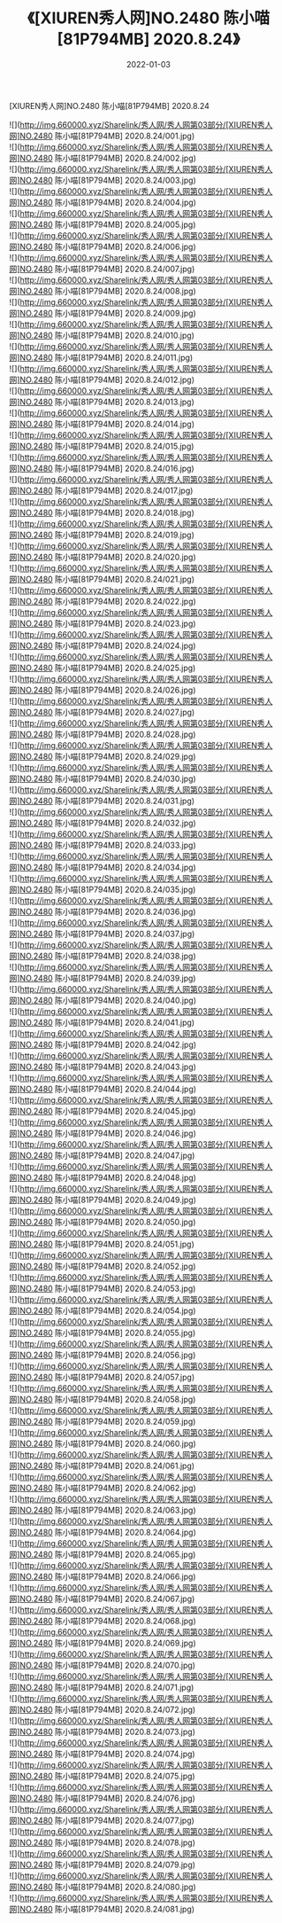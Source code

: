 ﻿---
layout: post
title:  《[XIUREN秀人网]NO.2480 陈小喵[81P794MB] 2020.8.24》
date:   2022-01-03
img: http://img.660000.xyz/Sharelink/秀人网/秀人网第03部分/[XIUREN秀人网]NO.2480 陈小喵[81P794MB] 2020.8.24/000.jpg
categories: [美女, 清纯, 唯美]
---

[XIUREN秀人网]NO.2480 陈小喵[81P794MB] 2020.8.24

 ![](http://img.660000.xyz/Sharelink/秀人网/秀人网第03部分/[XIUREN秀人网]NO.2480 陈小喵[81P794MB] 2020.8.24/001.jpg) <br>![](http://img.660000.xyz/Sharelink/秀人网/秀人网第03部分/[XIUREN秀人网]NO.2480 陈小喵[81P794MB] 2020.8.24/002.jpg) <br>![](http://img.660000.xyz/Sharelink/秀人网/秀人网第03部分/[XIUREN秀人网]NO.2480 陈小喵[81P794MB] 2020.8.24/003.jpg) <br>![](http://img.660000.xyz/Sharelink/秀人网/秀人网第03部分/[XIUREN秀人网]NO.2480 陈小喵[81P794MB] 2020.8.24/004.jpg) <br>![](http://img.660000.xyz/Sharelink/秀人网/秀人网第03部分/[XIUREN秀人网]NO.2480 陈小喵[81P794MB] 2020.8.24/005.jpg) <br>![](http://img.660000.xyz/Sharelink/秀人网/秀人网第03部分/[XIUREN秀人网]NO.2480 陈小喵[81P794MB] 2020.8.24/006.jpg) <br>![](http://img.660000.xyz/Sharelink/秀人网/秀人网第03部分/[XIUREN秀人网]NO.2480 陈小喵[81P794MB] 2020.8.24/007.jpg) <br>![](http://img.660000.xyz/Sharelink/秀人网/秀人网第03部分/[XIUREN秀人网]NO.2480 陈小喵[81P794MB] 2020.8.24/008.jpg) <br>![](http://img.660000.xyz/Sharelink/秀人网/秀人网第03部分/[XIUREN秀人网]NO.2480 陈小喵[81P794MB] 2020.8.24/009.jpg) <br>![](http://img.660000.xyz/Sharelink/秀人网/秀人网第03部分/[XIUREN秀人网]NO.2480 陈小喵[81P794MB] 2020.8.24/010.jpg) <br>![](http://img.660000.xyz/Sharelink/秀人网/秀人网第03部分/[XIUREN秀人网]NO.2480 陈小喵[81P794MB] 2020.8.24/011.jpg) <br>![](http://img.660000.xyz/Sharelink/秀人网/秀人网第03部分/[XIUREN秀人网]NO.2480 陈小喵[81P794MB] 2020.8.24/012.jpg) <br>![](http://img.660000.xyz/Sharelink/秀人网/秀人网第03部分/[XIUREN秀人网]NO.2480 陈小喵[81P794MB] 2020.8.24/013.jpg) <br>![](http://img.660000.xyz/Sharelink/秀人网/秀人网第03部分/[XIUREN秀人网]NO.2480 陈小喵[81P794MB] 2020.8.24/014.jpg) <br>![](http://img.660000.xyz/Sharelink/秀人网/秀人网第03部分/[XIUREN秀人网]NO.2480 陈小喵[81P794MB] 2020.8.24/015.jpg) <br>![](http://img.660000.xyz/Sharelink/秀人网/秀人网第03部分/[XIUREN秀人网]NO.2480 陈小喵[81P794MB] 2020.8.24/016.jpg) <br>![](http://img.660000.xyz/Sharelink/秀人网/秀人网第03部分/[XIUREN秀人网]NO.2480 陈小喵[81P794MB] 2020.8.24/017.jpg) <br>![](http://img.660000.xyz/Sharelink/秀人网/秀人网第03部分/[XIUREN秀人网]NO.2480 陈小喵[81P794MB] 2020.8.24/018.jpg) <br>![](http://img.660000.xyz/Sharelink/秀人网/秀人网第03部分/[XIUREN秀人网]NO.2480 陈小喵[81P794MB] 2020.8.24/019.jpg) <br>![](http://img.660000.xyz/Sharelink/秀人网/秀人网第03部分/[XIUREN秀人网]NO.2480 陈小喵[81P794MB] 2020.8.24/020.jpg) <br>![](http://img.660000.xyz/Sharelink/秀人网/秀人网第03部分/[XIUREN秀人网]NO.2480 陈小喵[81P794MB] 2020.8.24/021.jpg) <br>![](http://img.660000.xyz/Sharelink/秀人网/秀人网第03部分/[XIUREN秀人网]NO.2480 陈小喵[81P794MB] 2020.8.24/022.jpg) <br>![](http://img.660000.xyz/Sharelink/秀人网/秀人网第03部分/[XIUREN秀人网]NO.2480 陈小喵[81P794MB] 2020.8.24/023.jpg) <br>![](http://img.660000.xyz/Sharelink/秀人网/秀人网第03部分/[XIUREN秀人网]NO.2480 陈小喵[81P794MB] 2020.8.24/024.jpg) <br>![](http://img.660000.xyz/Sharelink/秀人网/秀人网第03部分/[XIUREN秀人网]NO.2480 陈小喵[81P794MB] 2020.8.24/025.jpg) <br>![](http://img.660000.xyz/Sharelink/秀人网/秀人网第03部分/[XIUREN秀人网]NO.2480 陈小喵[81P794MB] 2020.8.24/026.jpg) <br>![](http://img.660000.xyz/Sharelink/秀人网/秀人网第03部分/[XIUREN秀人网]NO.2480 陈小喵[81P794MB] 2020.8.24/027.jpg) <br>![](http://img.660000.xyz/Sharelink/秀人网/秀人网第03部分/[XIUREN秀人网]NO.2480 陈小喵[81P794MB] 2020.8.24/028.jpg) <br>![](http://img.660000.xyz/Sharelink/秀人网/秀人网第03部分/[XIUREN秀人网]NO.2480 陈小喵[81P794MB] 2020.8.24/029.jpg) <br>![](http://img.660000.xyz/Sharelink/秀人网/秀人网第03部分/[XIUREN秀人网]NO.2480 陈小喵[81P794MB] 2020.8.24/030.jpg) <br>![](http://img.660000.xyz/Sharelink/秀人网/秀人网第03部分/[XIUREN秀人网]NO.2480 陈小喵[81P794MB] 2020.8.24/031.jpg) <br>![](http://img.660000.xyz/Sharelink/秀人网/秀人网第03部分/[XIUREN秀人网]NO.2480 陈小喵[81P794MB] 2020.8.24/032.jpg) <br>![](http://img.660000.xyz/Sharelink/秀人网/秀人网第03部分/[XIUREN秀人网]NO.2480 陈小喵[81P794MB] 2020.8.24/033.jpg) <br>![](http://img.660000.xyz/Sharelink/秀人网/秀人网第03部分/[XIUREN秀人网]NO.2480 陈小喵[81P794MB] 2020.8.24/034.jpg) <br>![](http://img.660000.xyz/Sharelink/秀人网/秀人网第03部分/[XIUREN秀人网]NO.2480 陈小喵[81P794MB] 2020.8.24/035.jpg) <br>![](http://img.660000.xyz/Sharelink/秀人网/秀人网第03部分/[XIUREN秀人网]NO.2480 陈小喵[81P794MB] 2020.8.24/036.jpg) <br>![](http://img.660000.xyz/Sharelink/秀人网/秀人网第03部分/[XIUREN秀人网]NO.2480 陈小喵[81P794MB] 2020.8.24/037.jpg) <br>![](http://img.660000.xyz/Sharelink/秀人网/秀人网第03部分/[XIUREN秀人网]NO.2480 陈小喵[81P794MB] 2020.8.24/038.jpg) <br>![](http://img.660000.xyz/Sharelink/秀人网/秀人网第03部分/[XIUREN秀人网]NO.2480 陈小喵[81P794MB] 2020.8.24/039.jpg) <br>![](http://img.660000.xyz/Sharelink/秀人网/秀人网第03部分/[XIUREN秀人网]NO.2480 陈小喵[81P794MB] 2020.8.24/040.jpg) <br>![](http://img.660000.xyz/Sharelink/秀人网/秀人网第03部分/[XIUREN秀人网]NO.2480 陈小喵[81P794MB] 2020.8.24/041.jpg) <br>![](http://img.660000.xyz/Sharelink/秀人网/秀人网第03部分/[XIUREN秀人网]NO.2480 陈小喵[81P794MB] 2020.8.24/042.jpg) <br>![](http://img.660000.xyz/Sharelink/秀人网/秀人网第03部分/[XIUREN秀人网]NO.2480 陈小喵[81P794MB] 2020.8.24/043.jpg) <br>![](http://img.660000.xyz/Sharelink/秀人网/秀人网第03部分/[XIUREN秀人网]NO.2480 陈小喵[81P794MB] 2020.8.24/044.jpg) <br>![](http://img.660000.xyz/Sharelink/秀人网/秀人网第03部分/[XIUREN秀人网]NO.2480 陈小喵[81P794MB] 2020.8.24/045.jpg) <br>![](http://img.660000.xyz/Sharelink/秀人网/秀人网第03部分/[XIUREN秀人网]NO.2480 陈小喵[81P794MB] 2020.8.24/046.jpg) <br>![](http://img.660000.xyz/Sharelink/秀人网/秀人网第03部分/[XIUREN秀人网]NO.2480 陈小喵[81P794MB] 2020.8.24/047.jpg) <br>![](http://img.660000.xyz/Sharelink/秀人网/秀人网第03部分/[XIUREN秀人网]NO.2480 陈小喵[81P794MB] 2020.8.24/048.jpg) <br>![](http://img.660000.xyz/Sharelink/秀人网/秀人网第03部分/[XIUREN秀人网]NO.2480 陈小喵[81P794MB] 2020.8.24/049.jpg) <br>![](http://img.660000.xyz/Sharelink/秀人网/秀人网第03部分/[XIUREN秀人网]NO.2480 陈小喵[81P794MB] 2020.8.24/050.jpg) <br>![](http://img.660000.xyz/Sharelink/秀人网/秀人网第03部分/[XIUREN秀人网]NO.2480 陈小喵[81P794MB] 2020.8.24/051.jpg) <br>![](http://img.660000.xyz/Sharelink/秀人网/秀人网第03部分/[XIUREN秀人网]NO.2480 陈小喵[81P794MB] 2020.8.24/052.jpg) <br>![](http://img.660000.xyz/Sharelink/秀人网/秀人网第03部分/[XIUREN秀人网]NO.2480 陈小喵[81P794MB] 2020.8.24/053.jpg) <br>![](http://img.660000.xyz/Sharelink/秀人网/秀人网第03部分/[XIUREN秀人网]NO.2480 陈小喵[81P794MB] 2020.8.24/054.jpg) <br>![](http://img.660000.xyz/Sharelink/秀人网/秀人网第03部分/[XIUREN秀人网]NO.2480 陈小喵[81P794MB] 2020.8.24/055.jpg) <br>![](http://img.660000.xyz/Sharelink/秀人网/秀人网第03部分/[XIUREN秀人网]NO.2480 陈小喵[81P794MB] 2020.8.24/056.jpg) <br>![](http://img.660000.xyz/Sharelink/秀人网/秀人网第03部分/[XIUREN秀人网]NO.2480 陈小喵[81P794MB] 2020.8.24/057.jpg) <br>![](http://img.660000.xyz/Sharelink/秀人网/秀人网第03部分/[XIUREN秀人网]NO.2480 陈小喵[81P794MB] 2020.8.24/058.jpg) <br>![](http://img.660000.xyz/Sharelink/秀人网/秀人网第03部分/[XIUREN秀人网]NO.2480 陈小喵[81P794MB] 2020.8.24/059.jpg) <br>![](http://img.660000.xyz/Sharelink/秀人网/秀人网第03部分/[XIUREN秀人网]NO.2480 陈小喵[81P794MB] 2020.8.24/060.jpg) <br>![](http://img.660000.xyz/Sharelink/秀人网/秀人网第03部分/[XIUREN秀人网]NO.2480 陈小喵[81P794MB] 2020.8.24/061.jpg) <br>![](http://img.660000.xyz/Sharelink/秀人网/秀人网第03部分/[XIUREN秀人网]NO.2480 陈小喵[81P794MB] 2020.8.24/062.jpg) <br>![](http://img.660000.xyz/Sharelink/秀人网/秀人网第03部分/[XIUREN秀人网]NO.2480 陈小喵[81P794MB] 2020.8.24/063.jpg) <br>![](http://img.660000.xyz/Sharelink/秀人网/秀人网第03部分/[XIUREN秀人网]NO.2480 陈小喵[81P794MB] 2020.8.24/064.jpg) <br>![](http://img.660000.xyz/Sharelink/秀人网/秀人网第03部分/[XIUREN秀人网]NO.2480 陈小喵[81P794MB] 2020.8.24/065.jpg) <br>![](http://img.660000.xyz/Sharelink/秀人网/秀人网第03部分/[XIUREN秀人网]NO.2480 陈小喵[81P794MB] 2020.8.24/066.jpg) <br>![](http://img.660000.xyz/Sharelink/秀人网/秀人网第03部分/[XIUREN秀人网]NO.2480 陈小喵[81P794MB] 2020.8.24/067.jpg) <br>![](http://img.660000.xyz/Sharelink/秀人网/秀人网第03部分/[XIUREN秀人网]NO.2480 陈小喵[81P794MB] 2020.8.24/068.jpg) <br>![](http://img.660000.xyz/Sharelink/秀人网/秀人网第03部分/[XIUREN秀人网]NO.2480 陈小喵[81P794MB] 2020.8.24/069.jpg) <br>![](http://img.660000.xyz/Sharelink/秀人网/秀人网第03部分/[XIUREN秀人网]NO.2480 陈小喵[81P794MB] 2020.8.24/070.jpg) <br>![](http://img.660000.xyz/Sharelink/秀人网/秀人网第03部分/[XIUREN秀人网]NO.2480 陈小喵[81P794MB] 2020.8.24/071.jpg) <br>![](http://img.660000.xyz/Sharelink/秀人网/秀人网第03部分/[XIUREN秀人网]NO.2480 陈小喵[81P794MB] 2020.8.24/072.jpg) <br>![](http://img.660000.xyz/Sharelink/秀人网/秀人网第03部分/[XIUREN秀人网]NO.2480 陈小喵[81P794MB] 2020.8.24/073.jpg) <br>![](http://img.660000.xyz/Sharelink/秀人网/秀人网第03部分/[XIUREN秀人网]NO.2480 陈小喵[81P794MB] 2020.8.24/074.jpg) <br>![](http://img.660000.xyz/Sharelink/秀人网/秀人网第03部分/[XIUREN秀人网]NO.2480 陈小喵[81P794MB] 2020.8.24/075.jpg) <br>![](http://img.660000.xyz/Sharelink/秀人网/秀人网第03部分/[XIUREN秀人网]NO.2480 陈小喵[81P794MB] 2020.8.24/076.jpg) <br>![](http://img.660000.xyz/Sharelink/秀人网/秀人网第03部分/[XIUREN秀人网]NO.2480 陈小喵[81P794MB] 2020.8.24/077.jpg) <br>![](http://img.660000.xyz/Sharelink/秀人网/秀人网第03部分/[XIUREN秀人网]NO.2480 陈小喵[81P794MB] 2020.8.24/078.jpg) <br>![](http://img.660000.xyz/Sharelink/秀人网/秀人网第03部分/[XIUREN秀人网]NO.2480 陈小喵[81P794MB] 2020.8.24/079.jpg) <br>![](http://img.660000.xyz/Sharelink/秀人网/秀人网第03部分/[XIUREN秀人网]NO.2480 陈小喵[81P794MB] 2020.8.24/080.jpg) <br>![](http://img.660000.xyz/Sharelink/秀人网/秀人网第03部分/[XIUREN秀人网]NO.2480 陈小喵[81P794MB] 2020.8.24/081.jpg) <br>
